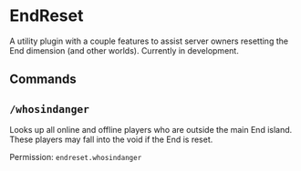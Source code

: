 # EndReset

A utility plugin with a couple features to assist server owners resetting the End dimension (and other worlds). Currently in development.

## Commands

## `/whosindanger`

Looks up all online and offline players who are outside the main End island. These players may fall into the void if the End is reset.

Permission: `endreset.whosindanger`
